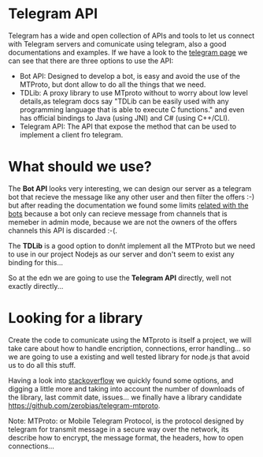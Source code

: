 # Telegram API

Telegram has a wide and open collection of APIs and tools to let us connect with Telegram servers and comunicate using telegram, also a good documentations and examples. 
If we have a look to the [telegram page](https://core.telegram.org/) we can see that there are three options to use the API:
- Bot API: Designed to develop a bot, is easy and avoid the use of the MTProto, but dont allow to do all the things that we need.
- TDLib: A proxy library to use MTproto without to worry about low level details,as telegram docs say "TDLib can be easily used with any programming language that is able to execute C functions." and even has official bindings to Java (using JNI) and C# (using C++/CLI).
- Telegram API: The API that expose the method that can be used to implement a client fro telegram.

# What should we use?

The **Bot API** looks very interesting, we can design our server as a telegram bot that recieve the message like any other user and then filter the offers :-) but after reading the documentation we found some limits [related with the bots](https://core.telegram.org/bots) because a bot only can recieve message from channels that is memeber in admin mode, because we are not the owners of the offers channels this API is discarded :-(.

The **TDLib** is a good option to donñt implement all the MTProto but we need to use in our project Nodejs as our server and don't seem to exist any binding for this...

So at the edn we are going to use the **Telegram API** directly, well not exactly directly...

# Looking for a library

Create the code to comunicate using the MTproto is itself a project, we will take care about how to handle encription, connections, error handling... so we are going to use a existing and well tested library for node.js that avoid us to do all this stuff.

Having a look into [stackoverflow](https://stackoverflow.com/questions/46898262/how-to-receive-my-own-telegram-messages-in-node-js-without-bot) we quickly found some options, and digging a little more and taking into account the number of downloads of the library, last commit date, issues... we finally have a library candidate https://github.com/zerobias/telegram-mtproto.


Note:
MTProto: or Mobile Telegram Protocol, is the protocol designed by telegram for transmit message in a secure way over the network, its describe how to encrypt, the message format, the headers, how to open connections...